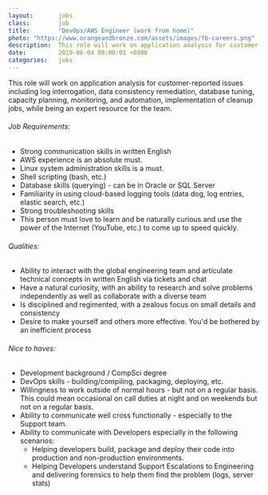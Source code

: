 ```yaml
---
layout:       jobs
class:        job
title:        "DevOps/AWS Engineer (work from home)"
photo: "https://www.orangeandbronze.com/assets/images/fb-careers.png"
description:  This role will work on application analysis for customer-reported issues including log interrogation, data consistency remediation, database tuning, capacity planning, monitoring, and automation, implementation of cleanup jobs, while being an expert resource for the team.
date:         2019-06-04 00:00:01 +0800
categories:   jobs
---
```

<!-- Do not leave new lines after each element. Elements after new lines will not be rendered. -->
<p>This role will work on application analysis for customer-reported issues including log interrogation, data consistency remediation, database tuning, capacity planning, monitoring, and automation, implementation of cleanup jobs, while being an expert resource for the team.</p>
<h6 class="dark">Job Requirements:</h6>
<ul>
<li>Strong communication skills in written English</li>
<li>AWS experience is an absolute must.</li>
<li>Linux system administration skills is a must.</li>
<li>Shell scripting (bash, etc.)</li>
<li>Database skills (querying)  - can be in Oracle or SQL Server</li>
<li>Familiarity in using cloud-based logging tools (data dog, log entries, elastic search, etc.)</li>
<li>Strong troubleshooting skills</li>
<li>This person must love to learn and be naturally curious and use the power of the Internet (YouTube, etc.) to come up to speed quickly.</li>
</ul>
<h6 class="dark">Qualities:</h6>
<ul>
<li>Ability to interact with the global engineering team and articulate technical concepts in written English via tickets and chat</li>
<li>Have a natural curiosity, with an ability to research and solve problems independently as well as collaborate with a diverse team</li>
<li>Is disciplined and regimented, with a zealous focus on small details and consistency</li>
<li>Desire to make yourself and others more effective. You'd be bothered by an inefficient process</li>
</ul>
<h6 class="dark">Nice to haves:</h6>
<ul>
<li>Development background / CompSci degree</li>
<li>DevOps skills - building/compiling, packaging, deploying, etc.</li>
<li>Willingness to work outside of normal hours - but not on a regular basis.  This could mean occasional on call duties at night and on weekends but not on a regular basis.</li>
<li>Ability to communicate well cross functionally - especially to the Support team.</li>
<li>Ability to communicate with Developers especially in the following scenarios:
<ul>
<li>Helping developers build, package and deploy their code into production and non-production environments.</li>
<li>Helping Developers understand Support Escalations to Engineering and delivering forensics to help them find the problem (logs, server stats)</li>
</ul>
</li></ul>




